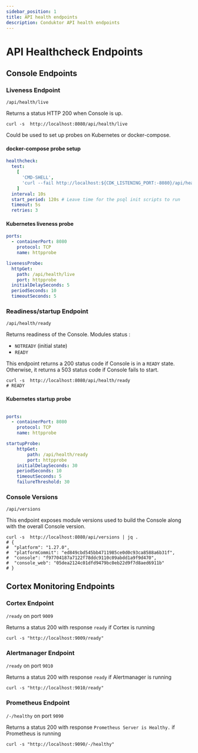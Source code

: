 ```yaml
---
sidebar_position: 1
title: API health endpoints
description: Conduktor API health endpoints
---
```


# API Healthcheck Endpoints

## Console Endpoints

### Liveness Endpoint

`/api/health/live`

Returns a status HTTP 200 when Console is up.

```shell title="cURL example"
curl -s  http://localhost:8080/api/health/live
```

Could be used to set up probes on Kubernetes or docker-compose.

#### docker-compose probe setup

```yaml
healthcheck:
  test:
    [
      'CMD-SHELL',
      'curl --fail http://localhost:${CDK_LISTENING_PORT:-8080}/api/health/live',
    ]
  interval: 10s
  start_period: 120s # Leave time for the psql init scripts to run
  timeout: 5s
  retries: 3
```

#### Kubernetes liveness probe

```yaml title="Port configuration"
ports:
  - containerPort: 8080
    protocol: TCP
    name: httpprobe
```

```yaml title="Probe configuration"
livenessProbe:
  httpGet:
    path: /api/health/live
    port: httpprobe
  initialDelaySeconds: 5
  periodSeconds: 10
  timeoutSeconds: 5
```

### Readiness/startup Endpoint

`/api/health/ready`

Returns readiness of the Console.
Modules status :

- `NOTREADY` (initial state)
- `READY`

This endpoint returns a 200 status code if Console is in a `READY` state. Otherwise, it returns a 503 status code if Console fails to start.

```shell title="cURL example"
curl -s  http://localhost:8080/api/health/ready
# READY
```

#### Kubernetes startup probe

```yaml title="Port configuration"

ports:
  - containerPort: 8080
    protocol: TCP
    name: httpprobe
```

```yaml title="Probe configuration"
startupProbe:
    httpGet:
        path: /api/health/ready
        port: httpprobe
    initialDelaySeconds: 30
    periodSeconds: 10
    timeoutSeconds: 5
    failureThreshold: 30
```



### Console Versions

`/api/versions`

This endpoint exposes module versions used to build the Console along with the overall Console version.

```shell title="cURL example"
curl -s  http://localhost:8080/api/versions | jq .
# {
#  "platform": "1.27.0",
#  "platformCommit": "ed849cbd545bb4711985ce0d0c93ca8588a6b31f",
#  "console": "f97704187a7122f78ddc9110c09abdd1a9f9d470",
#  "console_web": "05dea2124c01dfd9479bc0eb22d9f7d8aed6911b"
# }
```

## Cortex Monitoring Endpoints

### Cortex Endpoint

`/ready` on port `9009`

Returns a status 200 with response `ready` if Cortex is running

```shell title="cURL example"
curl -s "http://localhost:9009/ready"
```

### Alertmanager Endpoint

`/ready` on port `9010`

Returns a status 200 with response `ready` if Alertmanager is running

```shell title="cURL example"
curl -s "http://localhost:9010/ready"
```

### Prometheus Endpoint

`/-/healthy` on port `9090`

Returns a status 200 with response `Prometheus Server is Healthy.` if Prometheus is running

```shell title="cURL example"
curl -s "http://localhost:9090/-/healthy"
```
